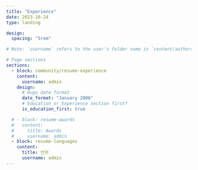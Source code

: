 ```yaml
---
title: "Experience"
date: 2023-10-24
type: landing

design:
  spacing: "5rem"

# Note: `username` refers to the user's folder name in `content/authors/`

# Page sections
sections:
  - block: community/resume-experience
    content:
      username: admin
    design:
      # Hugo date format
      date_format: "January 2006"
      # Education or Experience section first?
      is_education_first: true

  # - block: resume-awards
  #   content:
  #     title: Awards
  #     username: admin
  - block: resume-languages
    content:
      title: 언어
      username: admin
---
```


